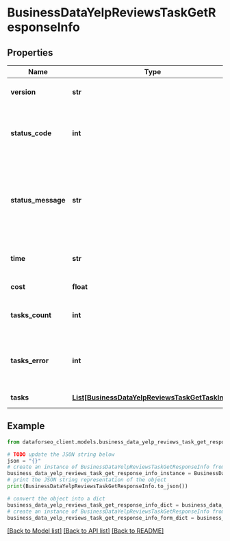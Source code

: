 # BusinessDataYelpReviewsTaskGetResponseInfo


## Properties

Name | Type | Description | Notes
------------ | ------------- | ------------- | -------------
**version** | **str** | the current version of the API | [optional] 
**status_code** | **int** | general status code you can find the full list of the response codes here | [optional] 
**status_message** | **str** | general informational message you can find the full list of general informational messages here | [optional] 
**time** | **str** | total execution time, seconds | [optional] 
**cost** | **float** | total tasks cost, USD | [optional] 
**tasks_count** | **int** | the number of tasks in the tasks array | [optional] 
**tasks_error** | **int** | the number of tasks in the tasks array returned with an error | [optional] 
**tasks** | [**List[BusinessDataYelpReviewsTaskGetTaskInfo]**](BusinessDataYelpReviewsTaskGetTaskInfo.md) | array of tasks | [optional] 

## Example

```python
from dataforseo_client.models.business_data_yelp_reviews_task_get_response_info import BusinessDataYelpReviewsTaskGetResponseInfo

# TODO update the JSON string below
json = "{}"
# create an instance of BusinessDataYelpReviewsTaskGetResponseInfo from a JSON string
business_data_yelp_reviews_task_get_response_info_instance = BusinessDataYelpReviewsTaskGetResponseInfo.from_json(json)
# print the JSON string representation of the object
print(BusinessDataYelpReviewsTaskGetResponseInfo.to_json())

# convert the object into a dict
business_data_yelp_reviews_task_get_response_info_dict = business_data_yelp_reviews_task_get_response_info_instance.to_dict()
# create an instance of BusinessDataYelpReviewsTaskGetResponseInfo from a dict
business_data_yelp_reviews_task_get_response_info_form_dict = business_data_yelp_reviews_task_get_response_info.from_dict(business_data_yelp_reviews_task_get_response_info_dict)
```
[[Back to Model list]](../README.md#documentation-for-models) [[Back to API list]](../README.md#documentation-for-api-endpoints) [[Back to README]](../README.md)


